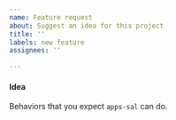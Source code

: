 ```yaml
---
name: Feature request
about: Suggest an idea for this project
title: ''
labels: new feature
assignees: ''

---
```


#### Idea
Behaviors that you expect `apps-sal` can do.
